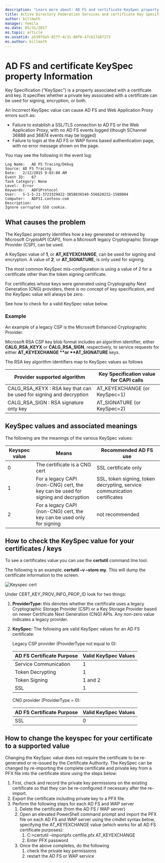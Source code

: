 ```yaml
---
description: "Learn more about: AD FS and certificate KeySpec property Information"
title: Active Directory Federation Services and certificate Key Specification property Information
author: billmath
manager: femila
ms.date: 05/31/2017
ms.topic: article
ms.assetid: a5307da5-02ff-4c31-80f0-47cb17a87272
ms.author: billmath
---
```


# AD FS and certificate KeySpec property Information
Key Specification (“KeySpec”) is a property associated with a certificate and key. It specifies whether a private key associated with a certificate can be used for signing, encryption, or both.

An incorrect KeySpec value can cause AD FS and Web Application Proxy errors such as:


- Failure to establish a SSL/TLS connection to AD FS or the Web Application Proxy, with no AD FS events logged (though SChannel 36888 and 36874 events may be logged)
- Failure to login at the AD FS or WAP forms based authentication page, with no error message shown on the page.

You may see the following in the event log:

```
Log Name:   AD FS Tracing/Debug
Source: AD FS Tracing
Date:   2/12/2015 9:03:08 AM
Event ID:   67
Task Category: None
Level:  Error
Keywords:   ADFSProtocol
User:   S-1-5-21-3723329422-3858836549-556620232-1580884
Computer:   ADFS1.contoso.com
Description:
Ignore corrupted SSO cookie.
```

## What causes the problem
The KeySpec property identifies how a key generated or retrieved by Microsoft CryptoAPI (CAPI), from a Microsoft legacy Cryptographic Storage Provider (CSP), can be used.

A KeySpec value of **1**, or **AT_KEYEXCHANGE**, can be used for signing and encryption.  A value of **2**, or **AT_SIGNATURE**, is only used for signing.

The most common KeySpec mis-configuration is using a value of 2 for a certificate other than the token signing certificate.

For certificates whose keys were generated using Cryptography Next Generation (CNG) providers, there is no concept of key specification, and the KeySpec value will always be zero.

See how to check for a valid KeySpec value below.

### Example
An example of a legacy CSP is the Microsoft Enhanced Cryptographic Provider.

Microsoft RSA CSP key blob format includes an algorithm identifier, either **CALG_RSA_KEYX** or **CALG_RSA_SIGN**, respectively, to service requests for either <strong>AT_KEYEXCHANGE **or **AT_SIGNATURE</strong> keys.

The RSA key algorithm identifiers map to KeySpec values as follows

| Provider supported algorithm| Key Specification value for CAPI calls |
| --- | --- |
|CALG_RSA_KEYX : RSA key that can be used for signing and decryption| AT_KEYEXCHANGE (or KeySpec=1)|
CALG_RSA_SIGN : RSA signature only key |AT_SIGNATURE (or KeySpec=2)|

## KeySpec values and associated meanings
The following are the meanings of the various KeySpec values:

|Keyspec value|Means|Recommended AD FS use|
| --- | --- | --- |
|0|The certificate is a CNG cert|SSL certificate only|
|1|For a legacy CAPI (non-CNG) cert, the key can be used for signing and decryption|    SSL, token signing, token decrypting, service communication certificates|
|2|For a legacy CAPI (non-CNG) cert, the key can be used only for signing|not recommended|

## How to check the KeySpec value for your certificates / keys
To see a certificates value you can use the **certutil** command line tool.

The following is an example: **certutil –v –store my**.  This will dump the certificate information to the screen.

![Keyspec cert](media/AD-FS-and-KeySpec-Property/keyspec1.png)

Under CERT_KEY_PROV_INFO_PROP_ID look for two things:


1. **ProviderType:** this denotes whether the certificate uses a legacy Cryptographic Storage Provider (CSP) or a Key Storage Provider based on newer Certificate Next Generation (CNG) APIs.  Any non-zero value indicates a legacy provider.
2. **KeySpec:** The following are valid KeySpec values for an AD FS certificate:

   Legacy CSP provider (ProviderType not equal to 0):

   |AD FS Certificate Purpose|Valid KeySpec Values|
   | --- | --- |
   |Service Communication|1|
   |Token Decrypting|1|
   |Token Signing|1 and 2|
   |SSL|1|

   CNG provider (ProviderType = 0):

   |AD FS Certificate Purpose|Valid KeySpec Values|
   | --- | --- |
   |SSL|0|

## How to change the keyspec for your certificate to a supported value
Changing the KeySpec value does not require the certificate to be re-generated or re-issued by the Certificate Authority.  The KeySpec can be changed by re-importing the complete certificate and private key from a PFX file into the certificate store using the steps below:


1. First, check and record the private key permissions on the existing certificate so that they can be re-configured if necessary after the re-import.
2. Export the certificate including private key to a PFX file.
3. Perform the following steps for each AD FS and WAP server
    1. Delete the certificate (from the AD FS / WAP server)
    2. Open an elevated PowerShell command prompt and import the PFX file on each AD FS and WAP server using the cmdlet syntax below, specifying the AT_KEYEXCHANGE value (which works for all AD FS certificate purposes):
        1. C:\>certutil –importpfx certfile.pfx AT_KEYEXCHANGE
        2. Enter PFX password
    3. Once the above completes, do the following
        1. check the private key permissions
        2. restart the AD FS or WAP service






